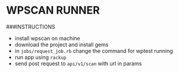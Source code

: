 # WPSCAN RUNNER

###INSTRUCTIONS

* install wpscan on machine
* download the project and install gems
* in `jobs/request_job.rb` change the command for wptest running
* run app using `rackup`
* send post request to `api/v1/scan` with url in params